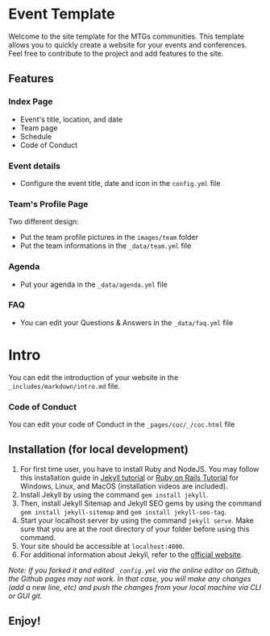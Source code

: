 # Event Template
Welcome to the site template for the MTGs communities. This template allows you to quickly create a website for your events and conferences. 
Feel free to contribute to the project and add features to the site.
## Features
### Index Page
- Event's title, location, and date
- Team page 
- Schedule
- Code of Conduct

### Event details
- Configure the event title, date and icon in the `config.yml` file
### Team's Profile Page
Two different design:
-  Put the team profile pictures in the `images/team` folder
-  Put the team informations in the `_data/team.yml` file
### Agenda
- Put your agenda in the `_data/agenda.yml` file
### FAQ
- You can edit your Questions & Answers in the `_data/faq.yml` file	
# Intro
You can edit the introduction of your website in the `_includes/markdown/intro.md` file.
### Code of Conduct
You can edit your code of Conduct in the `_pages/coc/_/coc.html` file	

## Installation (for local development)
1. For first time user, you have to install Ruby and NodeJS. You may follow this installation guide in [Jekyll tutorial](http://melvinchng.github.io/jekyll/installation.html#ruby-and-nodejs-installation) or [Ruby on Rails Tutorial](http://melvinchng.github.io/jekyll/RubyOnRailsInstallation.html) for Windows, Linux, and MacOS (installation videos are included).
2. Install Jekyll by using the command `gem install jekyll`.
3. Then, install Jekyll Sitemap and Jekyll SEO gems by using the command `gem install jekyll-sitemap` and `gem install jekyll-seo-tag`.
4. Start your localhost server by using the command `jekyll serve`. Make sure that you are at the root directory of your folder before using this command.
5. Your site should be accessible at `localhost:4000`.
6. For additional information about Jekyll, refer to the [official website](http://jekyllrb.com/). 

_Note: If you forked it and edited `_config.yml` via the online editor on Github, the Github pages may not work. In that case, you will make any changes (add a new line, etc) and push the changes from your local machine via CLI or GUI git._

## Enjoy!
